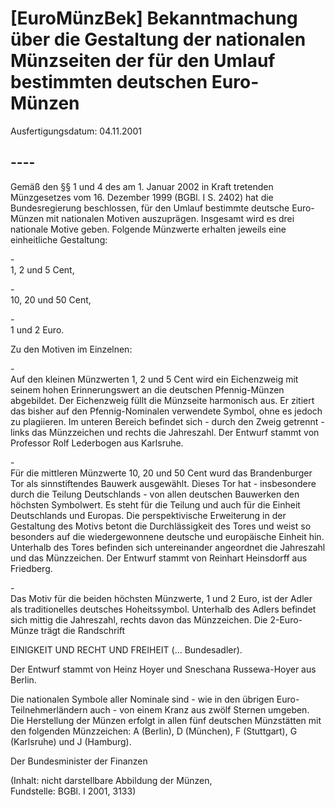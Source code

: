 # [EuroMünzBek] Bekanntmachung über die Gestaltung der nationalen Münzseiten der für den Umlauf bestimmten deutschen Euro-Münzen

Ausfertigungsdatum: 04.11.2001

 

## ----

Gemäß den §§ 1 und 4 des am 1. Januar 2002 in Kraft tretenden Münzgesetzes vom 16. Dezember 1999 (BGBl. I S. 2402) hat die Bundesregierung beschlossen, für den Umlauf bestimmte deutsche Euro-Münzen mit nationalen Motiven auszuprägen. Insgesamt wird es drei nationale Motive geben. Folgende Münzwerte erhalten jeweils eine einheitliche Gestaltung:

\-  
1, 2 und 5 Cent,

\-  
10, 20 und 50 Cent,

\-  
1 und 2 Euro.

Zu den Motiven im Einzelnen:

\-  
Auf den kleinen Münzwerten 1, 2 und 5 Cent wird ein Eichenzweig mit seinem hohen Erinnerungswert an die deutschen Pfennig-Münzen abgebildet. Der Eichenzweig füllt die Münzseite harmonisch aus. Er zitiert das bisher auf den Pfennig-Nominalen verwendete Symbol, ohne es jedoch zu plagiieren. Im unteren Bereich befindet sich - durch den Zweig getrennt - links das Münzzeichen und rechts die Jahreszahl. Der Entwurf stammt von Professor Rolf Lederbogen aus Karlsruhe.

\-  
Für die mittleren Münzwerte 10, 20 und 50 Cent wurd das Brandenburger Tor als sinnstiftendes Bauwerk ausgewählt. Dieses Tor hat - insbesondere durch die Teilung Deutschlands - von allen deutschen Bauwerken den höchsten Symbolwert. Es steht für die Teilung und auch für die Einheit Deutschlands und Europas. Die perspektivische Erweiterung in der Gestaltung des Motivs betont die Durchlässigkeit des Tores und weist so besonders auf die wiedergewonnene deutsche und europäische Einheit hin. Unterhalb des Tores befinden sich untereinander angeordnet die Jahreszahl und das Münzzeichen. Der Entwurf stammt von Reinhart Heinsdorff aus Friedberg.

\-  
Das Motiv für die beiden höchsten Münzwerte, 1 und 2 Euro, ist der Adler als traditionelles deutsches Hoheitssymbol. Unterhalb des Adlers befindet sich mittig die Jahreszahl, rechts davon das Münzzeichen. Die 2-Euro-Münze trägt die Randschrift

  
  
  
  
EINIGKEIT UND RECHT UND FREIHEIT (... Bundesadler).

Der Entwurf stammt von Heinz Hoyer und Sneschana Russewa-Hoyer aus Berlin.

Die nationalen Symbole aller Nominale sind - wie in den übrigen Euro-Teilnehmerländern auch - von einem Kranz aus zwölf Sternen umgeben.  
Die Herstellung der Münzen erfolgt in allen fünf deutschen Münzstätten mit den folgenden Münzzeichen: A (Berlin), D (München), F (Stuttgart), G (Karlsruhe) und J (Hamburg).

Der Bundesminister der Finanzen

(Inhalt: nicht darstellbare Abbildung der Münzen,  
Fundstelle: BGBl. I 2001, 3133)
